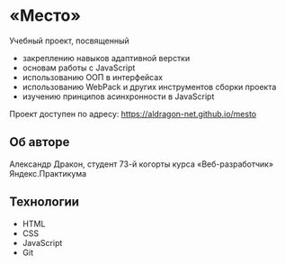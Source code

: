 # «Место»

Учебный проект, посвященный
* закреплению навыков адаптивной верстки
*  основам работы с JavaScript
*  использованию ООП в интерфейсах
*  использованию WebPack и других инструментов сборки проекта
*  изучению принципов асинхронности в JavaScript

Проект доступен по адресу: https://aldragon-net.github.io/mesto

## Об авторе

Александр Дракон, студент 73-й когорты курса «Веб-разработчик» Яндекс.Практикума

## Технологии
* HTML
* CSS
* JavaScript
* Git
